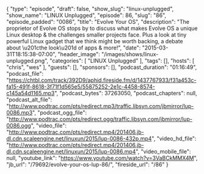 {
  "type": "episode",
  "draft": false,
  "show_slug": "linux-unplugged",
  "show_name": "LINUX Unplugged",
  "episode": 86,
  "slug": "86",
  "episode_padded": "0086",
  "title": "Evolve Your OS",
  "description": "The proprietor of Evolve OS stops by to discuss what makes Evolve OS a unique Linux desktop & the challenges smaller projects face. Plus a look at tiny powerful Linux gadget that we think might be worth backing, a debate about \u201cthe look\u201d of apps & more!",
  "date": "2015-03-31T18:15:38-07:00",
  "header_image": "/images/shows/linux-unplugged.png",
  "categories": [
    "LINUX Unplugged"
  ],
  "tags": [],
  "hosts": [
    "chris",
    "wes"
  ],
  "guests": [],
  "sponsors": [],
  "podcast_duration": "01:16:49",
  "podcast_file": "https://chtbl.com/track/392D9/aphid.fireside.fm/d/1437767933/f31a453c-fa15-491f-8618-3f71f1d565e5/55875252-2e1c-4458-8574-c145a54d1165.mp3",
  "podcast_bytes": 37263050,
  "podcast_chapters": null,
  "podcast_alt_file": "http://www.podtrac.com/pts/redirect.mp3/traffic.libsyn.com/jbmirror/lup-0086.mp3",
  "podcast_ogg_file": "http://www.podtrac.com/pts/redirect.ogg/traffic.libsyn.com/jbmirror/lup-0086.ogg",
  "video_file": "http://www.podtrac.com/pts/redirect.mp4/201406.jb-dl.cdn.scaleengine.net/linuxun/2015/lup-0086-432p.mp4",
  "video_hd_file": "http://www.podtrac.com/pts/redirect.mp4/201406.jb-dl.cdn.scaleengine.net/linuxun/2015/lup-0086.mp4",
  "video_mobile_file": null,
  "youtube_link": "https://www.youtube.com/watch?v=3VaBCkMMX4M",
  "jb_url": "/79692/evolve-your-os-lup-86/",
  "fireside_url": "/86"
}

